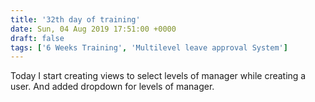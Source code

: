 ```yaml
---
title: '32th day of training'
date: Sun, 04 Aug 2019 17:51:00 +0000
draft: false
tags: ['6 Weeks Training', 'Multilevel leave approval System']
---
```


Today I start creating views to select levels of manager while creating a user. And added dropdown for levels of manager.